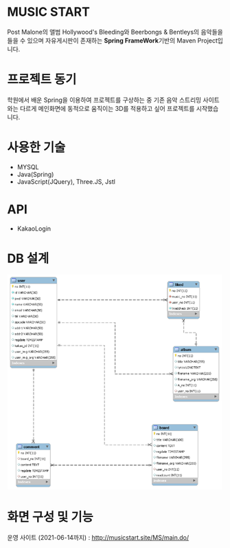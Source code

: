 # MUSIC START
  Post Malone의 앨범 Hollywood's Bleeding와 Beerbongs & Bentleys의 음악들을 들을 수 있으며 자유게시판이 존재하는 **Spring FrameWork**기반의 Maven Project입니다.
 
 
# 프로젝트 동기
  학원에서 배운 Spring을 이용하여 프로젝트를 구상하는 중 기존 음악 스트리밍 사이트와는 다르게 메인화면에 동적으로 움직이는 3D를 적용하고 싶어 프로젝트를 시작했습니다.
  
# 사용한 기술
* MYSQL
* Java(Spring)
* JavaScript(JQuery), Three.JS, Jstl
# API
* KakaoLogin
 # DB 설계
 <img src="/pp.png" width="500px" height="500px" title="MS DB ERD" alt="MS DB ERD"></img>
 
 # 화면 구성 및 기능
 운영 사이트 (2021-06-14까지) : <http://musicstart.site/MS/main.do/>
 
 
 
 
 
 

  
